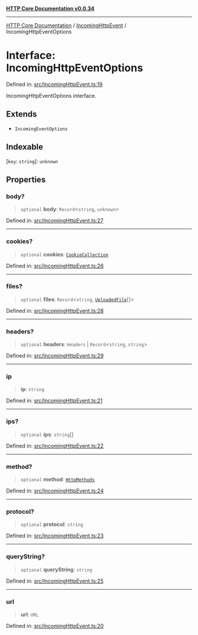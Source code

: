 [**HTTP Core Documentation v0.0.34**](../../README.md)

***

[HTTP Core Documentation](../../modules.md) / [IncomingHttpEvent](../README.md) / IncomingHttpEventOptions

# Interface: IncomingHttpEventOptions

Defined in: [src/IncomingHttpEvent.ts:19](https://github.com/stonemjs/http-core/blob/424f80742be298e137f118c0e2e80266a8a78f3c/src/IncomingHttpEvent.ts#L19)

IncomingHttpEventOptions interface.

## Extends

- `IncomingEventOptions`

## Indexable

\[`key`: `string`\]: `unknown`

## Properties

### body?

> `optional` **body**: `Record`\<`string`, `unknown`\>

Defined in: [src/IncomingHttpEvent.ts:27](https://github.com/stonemjs/http-core/blob/424f80742be298e137f118c0e2e80266a8a78f3c/src/IncomingHttpEvent.ts#L27)

***

### cookies?

> `optional` **cookies**: [`CookieCollection`](../../cookies/CookieCollection/classes/CookieCollection.md)

Defined in: [src/IncomingHttpEvent.ts:26](https://github.com/stonemjs/http-core/blob/424f80742be298e137f118c0e2e80266a8a78f3c/src/IncomingHttpEvent.ts#L26)

***

### files?

> `optional` **files**: `Record`\<`string`, [`UploadedFile`](../../file/UploadedFile/classes/UploadedFile.md)[]\>

Defined in: [src/IncomingHttpEvent.ts:28](https://github.com/stonemjs/http-core/blob/424f80742be298e137f118c0e2e80266a8a78f3c/src/IncomingHttpEvent.ts#L28)

***

### headers?

> `optional` **headers**: `Headers` \| `Record`\<`string`, `string`\>

Defined in: [src/IncomingHttpEvent.ts:29](https://github.com/stonemjs/http-core/blob/424f80742be298e137f118c0e2e80266a8a78f3c/src/IncomingHttpEvent.ts#L29)

***

### ip

> **ip**: `string`

Defined in: [src/IncomingHttpEvent.ts:21](https://github.com/stonemjs/http-core/blob/424f80742be298e137f118c0e2e80266a8a78f3c/src/IncomingHttpEvent.ts#L21)

***

### ips?

> `optional` **ips**: `string`[]

Defined in: [src/IncomingHttpEvent.ts:22](https://github.com/stonemjs/http-core/blob/424f80742be298e137f118c0e2e80266a8a78f3c/src/IncomingHttpEvent.ts#L22)

***

### method?

> `optional` **method**: [`HttpMethods`](../../declarations/enumerations/HttpMethods.md)

Defined in: [src/IncomingHttpEvent.ts:24](https://github.com/stonemjs/http-core/blob/424f80742be298e137f118c0e2e80266a8a78f3c/src/IncomingHttpEvent.ts#L24)

***

### protocol?

> `optional` **protocol**: `string`

Defined in: [src/IncomingHttpEvent.ts:23](https://github.com/stonemjs/http-core/blob/424f80742be298e137f118c0e2e80266a8a78f3c/src/IncomingHttpEvent.ts#L23)

***

### queryString?

> `optional` **queryString**: `string`

Defined in: [src/IncomingHttpEvent.ts:25](https://github.com/stonemjs/http-core/blob/424f80742be298e137f118c0e2e80266a8a78f3c/src/IncomingHttpEvent.ts#L25)

***

### url

> **url**: `URL`

Defined in: [src/IncomingHttpEvent.ts:20](https://github.com/stonemjs/http-core/blob/424f80742be298e137f118c0e2e80266a8a78f3c/src/IncomingHttpEvent.ts#L20)
